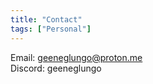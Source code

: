 ```yaml
---
title: "Contact"
tags: ["Personal"]
---
```

Email: [geeneglungo@proton.me](mailto:geeneglungo@proton.me)  
Discord: geeneglungo
